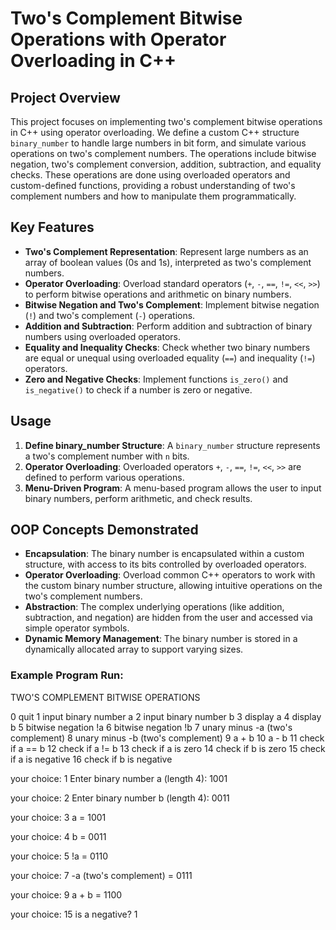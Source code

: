 # Two's Complement Bitwise Operations with Operator Overloading in C++

## Project Overview

This project focuses on implementing two's complement bitwise operations in C++ using operator overloading. We define a custom C++ structure `binary_number` to handle large numbers in bit form, and simulate various operations on two's complement numbers. The operations include bitwise negation, two's complement conversion, addition, subtraction, and equality checks. These operations are done using overloaded operators and custom-defined functions, providing a robust understanding of two's complement numbers and how to manipulate them programmatically.

## Key Features

- **Two's Complement Representation**: Represent large numbers as an array of boolean values (0s and 1s), interpreted as two's complement numbers.
- **Operator Overloading**: Overload standard operators (`+`, `-`, `==`, `!=`, `<<`, `>>`) to perform bitwise operations and arithmetic on binary numbers.
- **Bitwise Negation and Two's Complement**: Implement bitwise negation (`!`) and two's complement (`-`) operations.
- **Addition and Subtraction**: Perform addition and subtraction of binary numbers using overloaded operators.
- **Equality and Inequality Checks**: Check whether two binary numbers are equal or unequal using overloaded equality (`==`) and inequality (`!=`) operators.
- **Zero and Negative Checks**: Implement functions `is_zero()` and `is_negative()` to check if a number is zero or negative.

## Usage

1. **Define binary_number Structure**: A `binary_number` structure represents a two's complement number with `n` bits.
2. **Operator Overloading**: Overloaded operators `+`, `-`, `==`, `!=`, `<<`, `>>` are defined to perform various operations.
3. **Menu-Driven Program**: A menu-based program allows the user to input binary numbers, perform arithmetic, and check results.

## OOP Concepts Demonstrated

- **Encapsulation**: The binary number is encapsulated within a custom structure, with access to its bits controlled by overloaded operators.
- **Operator Overloading**: Overload common C++ operators to work with the custom binary number structure, allowing intuitive operations on the two's complement numbers.
- **Abstraction**: The complex underlying operations (like addition, subtraction, and negation) are hidden from the user and accessed via simple operator symbols.
- **Dynamic Memory Management**: The binary number is stored in a dynamically allocated array to support varying sizes.

### Example Program Run:

TWO'S COMPLEMENT BITWISE OPERATIONS

0 quit 1 input binary number a 2 input binary number b 3 display a 4 display b 5 bitwise negation !a 6 bitwise negation !b 7 unary minus -a (two's complement) 8 unary minus -b (two's complement) 9 a + b 10 a - b 11 check if a == b 12 check if a != b 13 check if a is zero 14 check if b is zero 15 check if a is negative 16 check if b is negative

your choice: 1 Enter binary number a (length 4): 1001

your choice: 2 Enter binary number b (length 4): 0011

your choice: 3 a = 1001

your choice: 4 b = 0011

your choice: 5 !a = 0110

your choice: 7 -a (two's complement) = 0111

your choice: 9 a + b = 1100

your choice: 15 is a negative? 1
